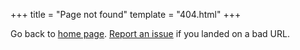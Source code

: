 +++
title = "Page not found"
template = "404.html"
+++

Go back to [home page](/). [Report an issue][I] if you landed on a bad URL.

[I]: https://github.com/vednoc/fonts/issues/new
